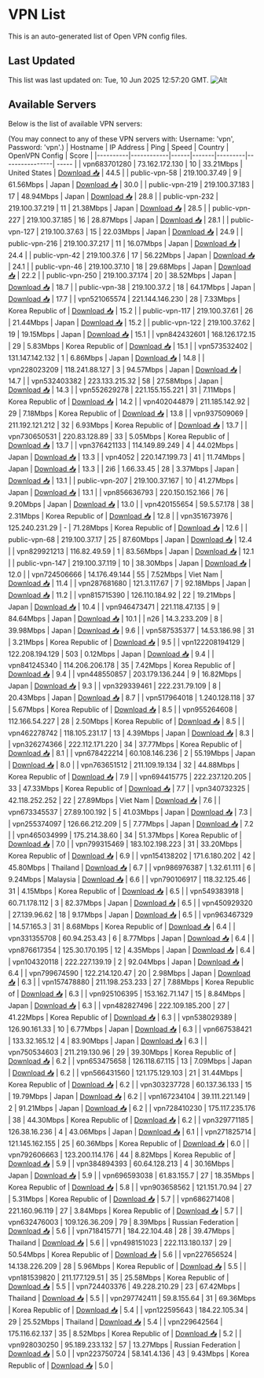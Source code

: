 # VPN List

This is an auto-generated list of Open VPN config files.

## Last Updated

This list was last updated on: Tue, 10 Jun 2025 12:57:20 GMT.
![Alt](https://repobeats.axiom.co/api/embed/186b98318ef1479477931607c1ad7d823f12451f.svg "Repobeats analytics image")

## Available Servers

Below is the list of available VPN servers:

(You may connect to any of these VPN servers with: Username: 'vpn', Password: 'vpn'.)
| Hostname | IP Address | Ping | Speed | Country | OpenVPN Config | Score |
|----------|------------|------|-------|---------|----------------| ----- |
| vpn683701280 | 73.162.172.130 | 10 | 33.21Mbps | United States | [Download 📥](./configs/server_0_US.ovpn) | 44.5 |
| public-vpn-58 | 219.100.37.49 | 9 | 61.56Mbps | Japan | [Download 📥](./configs/server_1_JP.ovpn) | 30.0 |
| public-vpn-219 | 219.100.37.183 | 17 | 48.94Mbps | Japan | [Download 📥](./configs/server_2_JP.ovpn) | 28.8 |
| public-vpn-232 | 219.100.37.219 | 11 | 21.38Mbps | Japan | [Download 📥](./configs/server_3_JP.ovpn) | 28.5 |
| public-vpn-227 | 219.100.37.185 | 16 | 28.87Mbps | Japan | [Download 📥](./configs/server_4_JP.ovpn) | 28.1 |
| public-vpn-127 | 219.100.37.63 | 15 | 22.03Mbps | Japan | [Download 📥](./configs/server_5_JP.ovpn) | 24.9 |
| public-vpn-216 | 219.100.37.217 | 11 | 16.07Mbps | Japan | [Download 📥](./configs/server_6_JP.ovpn) | 24.4 |
| public-vpn-42 | 219.100.37.6 | 17 | 56.22Mbps | Japan | [Download 📥](./configs/server_7_JP.ovpn) | 24.1 |
| public-vpn-46 | 219.100.37.10 | 18 | 29.68Mbps | Japan | [Download 📥](./configs/server_8_JP.ovpn) | 22.2 |
| public-vpn-250 | 219.100.37.174 | 20 | 38.52Mbps | Japan | [Download 📥](./configs/server_9_JP.ovpn) | 18.7 |
| public-vpn-38 | 219.100.37.2 | 18 | 64.17Mbps | Japan | [Download 📥](./configs/server_10_JP.ovpn) | 17.7 |
| vpn521065574 | 221.144.146.230 | 28 | 7.33Mbps | Korea Republic of | [Download 📥](./configs/server_11_KR.ovpn) | 15.2 |
| public-vpn-117 | 219.100.37.61 | 26 | 21.44Mbps | Japan | [Download 📥](./configs/server_12_JP.ovpn) | 15.2 |
| public-vpn-122 | 219.100.37.62 | 19 | 19.15Mbps | Japan | [Download 📥](./configs/server_13_JP.ovpn) | 15.1 |
| vpn842432601 | 168.126.172.15 | 29 | 5.83Mbps | Korea Republic of | [Download 📥](./configs/server_14_KR.ovpn) | 15.1 |
| vpn573532402 | 131.147.142.132 | 1 | 6.86Mbps | Japan | [Download 📥](./configs/server_15_JP.ovpn) | 14.8 |
| vpn228023209 | 118.241.88.127 | 3 | 94.57Mbps | Japan | [Download 📥](./configs/server_16_JP.ovpn) | 14.7 |
| vpn532403382 | 223.133.215.32 | 58 | 27.58Mbps | Japan | [Download 📥](./configs/server_17_JP.ovpn) | 14.3 |
| vpn552629278 | 221.155.155.221 | 31 | 7.11Mbps | Korea Republic of | [Download 📥](./configs/server_18_KR.ovpn) | 14.2 |
| vpn402044879 | 211.185.142.92 | 29 | 7.18Mbps | Korea Republic of | [Download 📥](./configs/server_19_KR.ovpn) | 13.8 |
| vpn937509069 | 211.192.121.212 | 32 | 6.93Mbps | Korea Republic of | [Download 📥](./configs/server_20_KR.ovpn) | 13.7 |
| vpn730650531 | 220.83.128.89 | 33 | 5.05Mbps | Korea Republic of | [Download 📥](./configs/server_21_KR.ovpn) | 13.7 |
| vpn376421133 | 114.149.89.249 | 4 | 44.02Mbps | Japan | [Download 📥](./configs/server_22_JP.ovpn) | 13.3 |
| vpn4052 | 220.147.199.73 | 41 | 11.74Mbps | Japan | [Download 📥](./configs/server_23_JP.ovpn) | 13.3 |
| 2i6 | 1.66.33.45 | 28 | 3.37Mbps | Japan | [Download 📥](./configs/server_24_JP.ovpn) | 13.1 |
| public-vpn-207 | 219.100.37.167 | 10 | 41.27Mbps | Japan | [Download 📥](./configs/server_25_JP.ovpn) | 13.1 |
| vpn856636793 | 220.150.152.166 | 76 | 9.20Mbps | Japan | [Download 📥](./configs/server_26_JP.ovpn) | 13.0 |
| vpn420155654 | 59.5.57.178 | 38 | 2.31Mbps | Korea Republic of | [Download 📥](./configs/server_27_KR.ovpn) | 12.8 |
| vpn351673976 | 125.240.231.29 | - | 71.28Mbps | Korea Republic of | [Download 📥](./configs/server_28_KR.ovpn) | 12.6 |
| public-vpn-68 | 219.100.37.17 | 25 | 87.60Mbps | Japan | [Download 📥](./configs/server_29_JP.ovpn) | 12.4 |
| vpn829921213 | 116.82.49.59 | 1 | 83.56Mbps | Japan | [Download 📥](./configs/server_30_JP.ovpn) | 12.1 |
| public-vpn-147 | 219.100.37.119 | 10 | 38.30Mbps | Japan | [Download 📥](./configs/server_31_JP.ovpn) | 12.0 |
| vpn724506666 | 14.176.49.144 | 55 | 7.52Mbps | Viet Nam | [Download 📥](./configs/server_32_VN.ovpn) | 11.4 |
| vpn287681680 | 121.3.117.67 | 7 | 92.18Mbps | Japan | [Download 📥](./configs/server_33_JP.ovpn) | 11.2 |
| vpn815715390 | 126.110.184.92 | 22 | 19.21Mbps | Japan | [Download 📥](./configs/server_34_JP.ovpn) | 10.4 |
| vpn946473471 | 221.118.47.135 | 9 | 84.64Mbps | Japan | [Download 📥](./configs/server_35_JP.ovpn) | 10.1 |
| n26 | 14.3.233.209 | 8 | 39.98Mbps | Japan | [Download 📥](./configs/server_36_JP.ovpn) | 9.6 |
| vpn587535377 | 14.53.186.98 | 31 | 3.21Mbps | Korea Republic of | [Download 📥](./configs/server_37_KR.ovpn) | 9.5 |
| vpn122208194129 | 122.208.194.129 | 503 | 0.12Mbps | Japan | [Download 📥](./configs/server_38_JP.ovpn) | 9.4 |
| vpn841245340 | 114.206.206.178 | 35 | 7.42Mbps | Korea Republic of | [Download 📥](./configs/server_39_KR.ovpn) | 9.4 |
| vpn448550857 | 203.179.136.244 | 9 | 16.82Mbps | Japan | [Download 📥](./configs/server_40_JP.ovpn) | 9.3 |
| vpn329339461 | 222.231.79.109 | 8 | 20.43Mbps | Japan | [Download 📥](./configs/server_41_JP.ovpn) | 8.7 |
| vpn517964018 | 1.240.128.118 | 37 | 5.67Mbps | Korea Republic of | [Download 📥](./configs/server_42_KR.ovpn) | 8.5 |
| vpn955264608 | 112.166.54.227 | 28 | 2.50Mbps | Korea Republic of | [Download 📥](./configs/server_43_KR.ovpn) | 8.5 |
| vpn462278742 | 118.105.231.17 | 13 | 4.39Mbps | Japan | [Download 📥](./configs/server_44_JP.ovpn) | 8.3 |
| vpn326274366 | 222.112.171.220 | 34 | 37.77Mbps | Korea Republic of | [Download 📥](./configs/server_45_KR.ovpn) | 8.1 |
| vpn678422214 | 60.108.146.236 | 2 | 55.19Mbps | Japan | [Download 📥](./configs/server_46_JP.ovpn) | 8.0 |
| vpn763651512 | 211.109.19.134 | 32 | 44.88Mbps | Korea Republic of | [Download 📥](./configs/server_47_KR.ovpn) | 7.9 |
| vpn694415775 | 222.237.120.205 | 33 | 47.33Mbps | Korea Republic of | [Download 📥](./configs/server_48_KR.ovpn) | 7.7 |
| vpn340732325 | 42.118.252.252 | 22 | 27.89Mbps | Viet Nam | [Download 📥](./configs/server_49_VN.ovpn) | 7.6 |
| vpn673345537 | 27.89.100.192 | 5 | 41.03Mbps | Japan | [Download 📥](./configs/server_50_JP.ovpn) | 7.3 |
| vpn255374097 | 126.66.212.209 | 5 | 7.77Mbps | Japan | [Download 📥](./configs/server_51_JP.ovpn) | 7.2 |
| vpn465034999 | 175.214.38.60 | 34 | 51.37Mbps | Korea Republic of | [Download 📥](./configs/server_52_KR.ovpn) | 7.0 |
| vpn799315469 | 183.102.198.223 | 31 | 33.20Mbps | Korea Republic of | [Download 📥](./configs/server_53_KR.ovpn) | 6.9 |
| vpn154138202 | 171.6.180.202 | 42 | 45.80Mbps | Thailand | [Download 📥](./configs/server_54_TH.ovpn) | 6.7 |
| vpn986976387 | 1.32.61.111 | 6 | 9.24Mbps | Malaysia | [Download 📥](./configs/server_55_MY.ovpn) | 6.6 |
| vpn790106917 | 118.32.125.46 | 31 | 4.15Mbps | Korea Republic of | [Download 📥](./configs/server_56_KR.ovpn) | 6.5 |
| vpn549383918 | 60.71.178.112 | 3 | 82.37Mbps | Japan | [Download 📥](./configs/server_57_JP.ovpn) | 6.5 |
| vpn450929320 | 27.139.96.62 | 18 | 9.17Mbps | Japan | [Download 📥](./configs/server_58_JP.ovpn) | 6.5 |
| vpn963467329 | 14.57.165.3 | 31 | 8.68Mbps | Korea Republic of | [Download 📥](./configs/server_59_KR.ovpn) | 6.4 |
| vpn331355708 | 60.94.253.43 | 6 | 8.77Mbps | Japan | [Download 📥](./configs/server_60_JP.ovpn) | 6.4 |
| vpn876617354 | 125.30.170.195 | 12 | 4.35Mbps | Japan | [Download 📥](./configs/server_61_JP.ovpn) | 6.4 |
| vpn104320118 | 222.227.139.19 | 2 | 92.04Mbps | Japan | [Download 📥](./configs/server_62_JP.ovpn) | 6.4 |
| vpn799674590 | 122.214.120.47 | 20 | 2.98Mbps | Japan | [Download 📥](./configs/server_63_JP.ovpn) | 6.3 |
| vpn157478880 | 211.198.253.233 | 27 | 7.88Mbps | Korea Republic of | [Download 📥](./configs/server_64_KR.ovpn) | 6.3 |
| vpn925106395 | 153.162.71.147 | 15 | 8.84Mbps | Japan | [Download 📥](./configs/server_65_JP.ovpn) | 6.3 |
| vpn482827496 | 222.109.185.200 | 27 | 41.22Mbps | Korea Republic of | [Download 📥](./configs/server_66_KR.ovpn) | 6.3 |
| vpn538029389 | 126.90.161.33 | 10 | 6.77Mbps | Japan | [Download 📥](./configs/server_67_JP.ovpn) | 6.3 |
| vpn667538421 | 133.32.165.12 | 4 | 83.90Mbps | Japan | [Download 📥](./configs/server_68_JP.ovpn) | 6.3 |
| vpn750534603 | 211.219.130.96 | 29 | 39.30Mbps | Korea Republic of | [Download 📥](./configs/server_69_KR.ovpn) | 6.2 |
| vpn653475658 | 126.118.67.115 | 13 | 7.09Mbps | Japan | [Download 📥](./configs/server_70_JP.ovpn) | 6.2 |
| vpn566431560 | 121.175.129.103 | 21 | 31.44Mbps | Korea Republic of | [Download 📥](./configs/server_71_KR.ovpn) | 6.2 |
| vpn303237728 | 60.137.36.133 | 15 | 19.79Mbps | Japan | [Download 📥](./configs/server_72_JP.ovpn) | 6.2 |
| vpn167234104 | 39.111.221.149 | 2 | 91.21Mbps | Japan | [Download 📥](./configs/server_73_JP.ovpn) | 6.2 |
| vpn728410230 | 175.117.235.176 | 38 | 44.30Mbps | Korea Republic of | [Download 📥](./configs/server_74_KR.ovpn) | 6.2 |
| vpn329771185 | 126.38.16.236 | 4 | 43.06Mbps | Japan | [Download 📥](./configs/server_75_JP.ovpn) | 6.1 |
| vpn271825714 | 121.145.162.155 | 25 | 60.36Mbps | Korea Republic of | [Download 📥](./configs/server_76_KR.ovpn) | 6.0 |
| vpn792606663 | 123.200.114.176 | 44 | 8.82Mbps | Korea Republic of | [Download 📥](./configs/server_77_KR.ovpn) | 5.9 |
| vpn384894393 | 60.64.128.213 | 4 | 30.16Mbps | Japan | [Download 📥](./configs/server_78_JP.ovpn) | 5.9 |
| vpn696593038 | 61.83.155.7 | 27 | 18.35Mbps | Korea Republic of | [Download 📥](./configs/server_79_KR.ovpn) | 5.8 |
| vpn903658562 | 121.151.70.94 | 27 | 5.31Mbps | Korea Republic of | [Download 📥](./configs/server_80_KR.ovpn) | 5.7 |
| vpn686271408 | 221.160.96.119 | 27 | 3.84Mbps | Korea Republic of | [Download 📥](./configs/server_81_KR.ovpn) | 5.7 |
| vpn632476003 | 109.126.36.209 | 79 | 8.39Mbps | Russian Federation | [Download 📥](./configs/server_82_RU.ovpn) | 5.6 |
| vpn718415771 | 184.22.104.48 | 28 | 39.47Mbps | Thailand | [Download 📥](./configs/server_83_TH.ovpn) | 5.6 |
| vpn498151023 | 222.113.180.137 | 29 | 50.54Mbps | Korea Republic of | [Download 📥](./configs/server_84_KR.ovpn) | 5.6 |
| vpn227656524 | 14.138.226.209 | 28 | 5.96Mbps | Korea Republic of | [Download 📥](./configs/server_85_KR.ovpn) | 5.5 |
| vpn181539820 | 211.177.129.51 | 35 | 25.58Mbps | Korea Republic of | [Download 📥](./configs/server_86_KR.ovpn) | 5.5 |
| vpn724403376 | 49.228.210.29 | 23 | 67.42Mbps | Thailand | [Download 📥](./configs/server_87_TH.ovpn) | 5.5 |
| vpn297742411 | 59.8.155.64 | 31 | 69.36Mbps | Korea Republic of | [Download 📥](./configs/server_88_KR.ovpn) | 5.4 |
| vpn122595643 | 184.22.105.34 | 29 | 25.52Mbps | Thailand | [Download 📥](./configs/server_89_TH.ovpn) | 5.4 |
| vpn229642564 | 175.116.62.137 | 35 | 8.52Mbps | Korea Republic of | [Download 📥](./configs/server_90_KR.ovpn) | 5.2 |
| vpn928030250 | 95.189.233.132 | 57 | 13.27Mbps | Russian Federation | [Download 📥](./configs/server_91_RU.ovpn) | 5.0 |
| vpn223750724 | 58.141.4.136 | 43 | 9.43Mbps | Korea Republic of | [Download 📥](./configs/server_92_KR.ovpn) | 5.0 |
